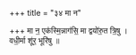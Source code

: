 +++
title = "३४ मा न"

+++
मा न॒ एक॑स्मि॒न्नाग॑सि॒ मा द्वयो॑रु॒त त्रि॒षु ।  
वधी॒र्मा शू॑र॒ भूरि॑षु ॥